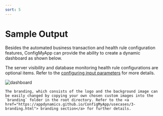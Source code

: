 ```yaml
---
sort: 5
---
```


# Sample Output

Besides the automated business transaction and health rule configuration features, ConfigMyApp can provide the ability to create a dynamic dashboard as shown below. 

The server visibility and database monitoring health rule configurations are optional items. Refer to the <a href="https://appdynamics.github.io/ConfigMyApp/configurations/3-configuration.html"> configuring input parameters</a> for more details.

![dashboard](https://user-images.githubusercontent.com/2548160/87234207-bec8e800-c3c6-11ea-9858-c857fb0b7470.png)


````tip 
The branding, which consists of the logo and the background image can be easily changed by copying your own chosen custom images into the `branding` folder in the root directory. Refer to the <a href="https://appdynamics.github.io/ConfigMyApp/usecases/3-branding.html"> branding section</a> for further details.
````
